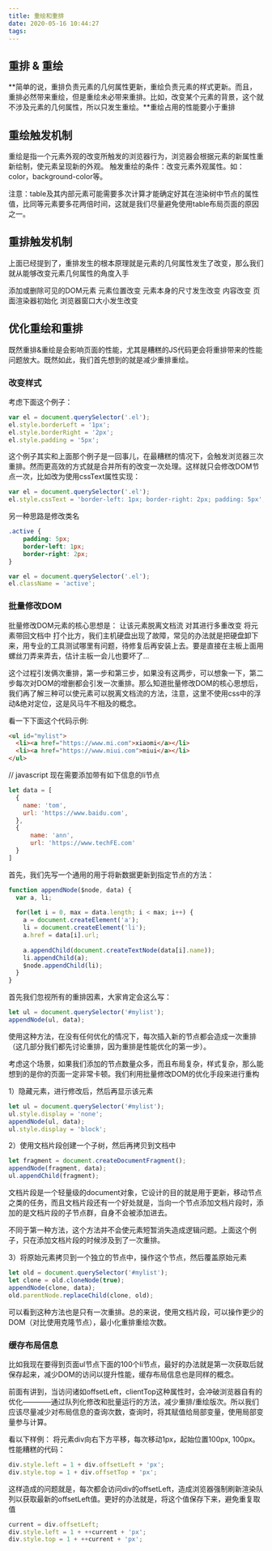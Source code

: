 ```yaml
---
title: 重绘和重排
date: 2020-05-16 10:44:27
tags:
---
```

## 重排 & 重绘

**简单的说，重排负责元素的几何属性更新，重绘负责元素的样式更新。而且，重排必然带来重绘，但是重绘未必带来重排。比如，改变某个元素的背景，这个就不涉及元素的几何属性，所以只发生重绘。**重绘占用的性能要小于重排

## 重绘触发机制 
重绘是指一个元素外观的改变所触发的浏览器行为，浏览器会根据元素的新属性重新绘制，使元素呈现新的外观。
触发重绘的条件：改变元素外观属性。如：color，background-color等。

注意：table及其内部元素可能需要多次计算才能确定好其在渲染树中节点的属性值，比同等元素要多花两倍时间，这就是我们尽量避免使用table布局页面的原因之一。
## 重排触发机制
上面已经提到了，重排发生的根本原理就是元素的几何属性发生了改变，那么我们就从能够改变元素几何属性的角度入手

添加或删除可见的DOM元素
元素位置改变
元素本身的尺寸发生改变
内容改变
页面渲染器初始化
浏览器窗口大小发生改变

## 优化重绘和重排
既然重排&重绘是会影响页面的性能，尤其是糟糕的JS代码更会将重排带来的性能问题放大。既然如此，我们首先想到的就是减少重排重绘。

### 改变样式
考虑下面这个例子：

```js
var el = document.querySelector('.el');
el.style.borderLeft = '1px';
el.style.borderRight = '2px';
el.style.padding = '5px';
```
这个例子其实和上面那个例子是一回事儿，在最糟糕的情况下，会触发浏览器三次重排。然而更高效的方式就是合并所有的改变一次处理。这样就只会修改DOM节点一次，比如改为使用cssText属性实现：

```js
var el = document.querySelector('.el');
el.style.cssText = 'border-left: 1px; border-right: 2px; padding: 5px';
```
另一种思路是修改类名

```css 
.active {
    padding: 5px;
    border-left: 1px;
    border-right: 2px;
}
```
```js
var el = document.querySelector('.el');
el.className = 'active';
```

### 批量修改DOM

批量修改DOM元素的核心思想是：
让该元素脱离文档流
对其进行多重改变
将元素带回文档中
打个比方，我们主机硬盘出现了故障，常见的办法就是把硬盘卸下来，用专业的工具测试哪里有问题，待修复后再安装上去。要是直接在主板上面用螺丝刀弄来弄去，估计主板一会儿也要坏了...

这个过程引发俩次重排，第一步和第三步，如果没有这两步，可以想象一下，第二步每次对DOM的增删都会引发一次重排。那么知道批量修改DOM的核心思想后，我们再了解三种可以使元素可以脱离文档流的方法，注意，这里不使用css中的浮动&绝对定位，这是风马牛不相及的概念。

看一下下面这个代码示例:

```html
<ul id="mylist">
  <li><a href="https://www.mi.com">xiaomi</a></li>
  <li><a href="https://www.miui.com">miui</a></li>
</ul>
```

// javascript 现在需要添加带有如下信息的li节点
```js
let data = [
  {
    name: 'tom',
    url: 'https://www.baidu.com',
  },
  {
      name: 'ann',
      url: 'https://www.techFE.com'
  }
]
```

首先，我们先写一个通用的用于将新数据更新到指定节点的方法：

```js
function appendNode($node, data) {
  var a, li;
  
  for(let i = 0, max = data.length; i < max; i++) {
    a = document.createElement('a');
    li = document.createElement('li');
    a.href = data[i].url;
    
    a.appendChild(document.createTextNode(data[i].name));
    li.appendChild(a);
    $node.appendChild(li);
  }
}
```

首先我们忽视所有的重排因素，大家肯定会这么写：

```js
let ul = document.querySelector('#mylist');
appendNode(ul, data);
```
使用这种方法，在没有任何优化的情况下，每次插入新的节点都会造成一次重排（这几部分我们都先讨论重排，因为重排是性能优化的第一步）。

考虑这个场景，如果我们添加的节点数量众多，而且布局复杂，样式复杂，那么能想到的是你的页面一定非常卡顿。我们利用批量修改DOM的优化手段来进行重构

1）隐藏元素，进行修改后，然后再显示该元素

```js
let ul = document.querySelector('#mylist');
ul.style.display = 'none';
appendNode(ul, data);
ul.style.display = 'block';
```

<!-- 这种方法造成俩次重排，分别是控制元素的显示与隐藏。对于复杂的，数量巨大的节点段落可以考虑这种方法。为啥使用display属性呢，因为display为none的时候，元素就不在文档流了，还不熟悉的老铁，手动Google一下三者的区别

display:none;
opacity: 0;
visibility: hidden -->
2）使用文档片段创建一个子树，然后再拷贝到文档中

```js
let fragment = document.createDocumentFragment();
appendNode(fragment, data);
ul.appendChild(fragment);
```

文档片段是一个轻量级的document对象，它设计的目的就是用于更新，移动节点之类的任务，而且文档片段还有一个好处就是，当向一个节点添加文档片段时，添加的是文档片段的子节点群，自身不会被添加进去。

不同于第一种方法，这个方法并不会使元素短暂消失造成逻辑问题。上面这个例子，只在添加文档片段的时候涉及到了一次重排。

3）将原始元素拷贝到一个独立的节点中，操作这个节点，然后覆盖原始元素

```js
let old = document.querySelector('#mylist');
let clone = old.cloneNode(true);
appendNode(clone, data);
old.parentNode.replaceChild(clone, old);
```

可以看到这种方法也是只有一次重排。总的来说，使用文档片段，可以操作更少的DOM（对比使用克隆节点），最小化重排重绘次数。

### 缓存布局信息
比如我现在要得到页面ul节点下面的100个li节点，最好的办法就是第一次获取后就保存起来，减少DOM的访问以提升性能，缓存布局信息也是同样的概念。

前面有讲到，当访问诸如offsetLeft，clientTop这种属性时，会冲破浏览器自有的优化————通过队列化修改和批量运行的方法，减少重排/重绘版次。所以我们应该尽量减少对布局信息的查询次数，查询时，将其赋值给局部变量，使用局部变量参与计算。

看以下样例：
将元素div向右下方平移，每次移动1px，起始位置100px, 100px。性能糟糕的代码：

```js
div.style.left = 1 + div.offsetLeft + 'px';
div.style.top = 1 + div.offsetTop + 'px';
```

这样造成的问题就是，每次都会访问div的offsetLeft，造成浏览器强制刷新渲染队列以获取最新的offsetLeft值。更好的办法就是，将这个值保存下来，避免重复取值

```js
current = div.offsetLeft;
div.style.left = 1 + ++current + 'px';
div.style.top = 1 + ++current + 'px';
```